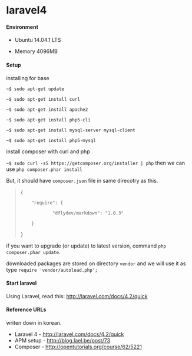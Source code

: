 laravel4
========

#### Environment

* Ubuntu 14.04.1 LTS

* Memory 4096MB

#### Setup

installing for base

`~$ sudo apt-get update`

`~$ sudo apt-get install curl`

`~$ sudo apt-get install apache2`

`~$ sudo apt-get install php5-cli `

`~$ sudo apt-get install mysql-server mysql-client`

`~$ sudo apt-get install php5-mysql`

install composer with curl and php

`~$ sudo curl -sS https://getcomposer.org/installer | php` then we can use `php composer.phar install`

But, it should have `composer.json` file in same direcotry as this.

> {
>
>         "require": {
> 
>                 "dflydev/markdown": "1.0.3"
> 
>         }
>
> }
>

if you want to upgrade (or update) to latest version, command `php composer.phar update`.

downloaded packages are stored on directory `vendor` and we will use it as type `require 'vendor/autoload.php';`
 


#### Start laravel

Using Laravel, read this: http://laravel.com/docs/4.2/quick

#### Reference URLs

writen down in korean.

* Laravel 4 - http://laravel.com/docs/4.2/quick
* APM setup - http://blog.lael.be/post/73
* Composer  - http://opentutorials.org/course/62/5221
